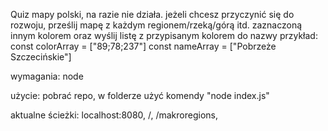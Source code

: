 Quiz mapy polski, na razie nie działa.
jeżeli chcesz przyczynić się do rozwoju, prześlij mapę z każdym regionem/rzeką/górą itd. zaznaczoną innym kolorem oraz wyślij listę z przypisanym kolorem do nazwy
przykład:
const colorArray = \["89;78;237"\]
const nameArray = \["Pobrzeże Szczecińskie"\]

wymagania:
node

użycie:
pobrać repo, w folderze użyć komendy "node index.js"

aktualne ścieżki:
localhost:8080,
    /,
    /makroregions,
